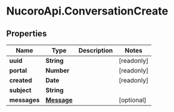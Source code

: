 # NucoroApi.ConversationCreate

## Properties

Name | Type | Description | Notes
------------ | ------------- | ------------- | -------------
**uuid** | **String** |  | [readonly] 
**portal** | **Number** |  | [readonly] 
**created** | **Date** |  | [readonly] 
**subject** | **String** |  | 
**messages** | [**Message**](Message.md) |  | [optional] 


